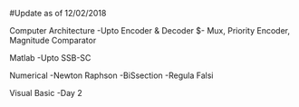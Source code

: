 #Update as of 12/02/2018

Computer Architecture
-Upto Encoder & Decoder
$- Mux, Priority Encoder, Magnitude Comparator

Matlab
-Upto SSB-SC

Numerical
-Newton Raphson
-BiSsection
-Regula Falsi 

Visual Basic
-Day 2 